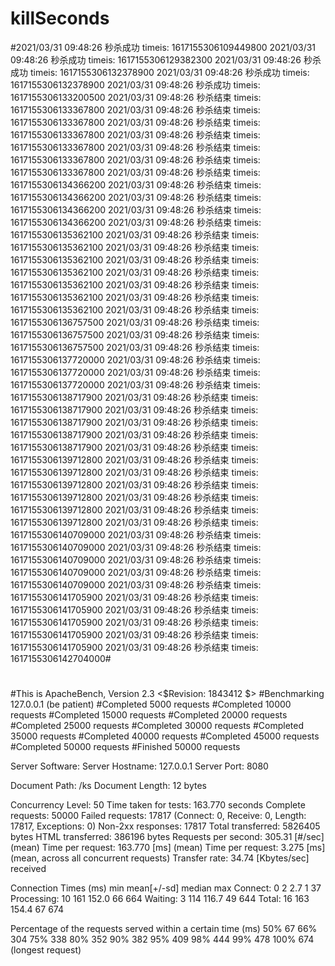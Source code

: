 # killSeconds

#2021/03/31 09:48:26 秒杀成功 timeis: 1617155306109449800
2021/03/31 09:48:26 秒杀成功 timeis: 1617155306129382300
2021/03/31 09:48:26 秒杀成功 timeis: 1617155306132378900
2021/03/31 09:48:26 秒杀成功 timeis: 1617155306132378900
2021/03/31 09:48:26 秒杀成功 timeis: 1617155306133200500
2021/03/31 09:48:26 秒杀结束 timeis: 1617155306133367800
2021/03/31 09:48:26 秒杀结束 timeis: 1617155306133367800
2021/03/31 09:48:26 秒杀结束 timeis: 1617155306133367800
2021/03/31 09:48:26 秒杀结束 timeis: 1617155306133367800
2021/03/31 09:48:26 秒杀结束 timeis: 1617155306133367800
2021/03/31 09:48:26 秒杀结束 timeis: 1617155306133367800
2021/03/31 09:48:26 秒杀结束 timeis: 1617155306134366200
2021/03/31 09:48:26 秒杀结束 timeis: 1617155306134366200
2021/03/31 09:48:26 秒杀结束 timeis: 1617155306134366200
2021/03/31 09:48:26 秒杀结束 timeis: 1617155306134366200
2021/03/31 09:48:26 秒杀结束 timeis: 1617155306135362100
2021/03/31 09:48:26 秒杀结束 timeis: 1617155306135362100
2021/03/31 09:48:26 秒杀结束 timeis: 1617155306135362100
2021/03/31 09:48:26 秒杀结束 timeis: 1617155306135362100
2021/03/31 09:48:26 秒杀结束 timeis: 1617155306135362100
2021/03/31 09:48:26 秒杀结束 timeis: 1617155306135362100
2021/03/31 09:48:26 秒杀结束 timeis: 1617155306135362100
2021/03/31 09:48:26 秒杀结束 timeis: 1617155306136757500
2021/03/31 09:48:26 秒杀结束 timeis: 1617155306136757500
2021/03/31 09:48:26 秒杀结束 timeis: 1617155306136757500
2021/03/31 09:48:26 秒杀结束 timeis: 1617155306137720000
2021/03/31 09:48:26 秒杀结束 timeis: 1617155306137720000
2021/03/31 09:48:26 秒杀结束 timeis: 1617155306137720000
2021/03/31 09:48:26 秒杀结束 timeis: 1617155306138717900
2021/03/31 09:48:26 秒杀结束 timeis: 1617155306138717900
2021/03/31 09:48:26 秒杀结束 timeis: 1617155306138717900
2021/03/31 09:48:26 秒杀结束 timeis: 1617155306138717900
2021/03/31 09:48:26 秒杀结束 timeis: 1617155306138717900
2021/03/31 09:48:26 秒杀结束 timeis: 1617155306139712800
2021/03/31 09:48:26 秒杀结束 timeis: 1617155306139712800
2021/03/31 09:48:26 秒杀结束 timeis: 1617155306139712800
2021/03/31 09:48:26 秒杀结束 timeis: 1617155306139712800
2021/03/31 09:48:26 秒杀结束 timeis: 1617155306139712800
2021/03/31 09:48:26 秒杀结束 timeis: 1617155306139712800
2021/03/31 09:48:26 秒杀结束 timeis: 1617155306140709000
2021/03/31 09:48:26 秒杀结束 timeis: 1617155306140709000
2021/03/31 09:48:26 秒杀结束 timeis: 1617155306140709000
2021/03/31 09:48:26 秒杀结束 timeis: 1617155306140709000
2021/03/31 09:48:26 秒杀结束 timeis: 1617155306140709000
2021/03/31 09:48:26 秒杀结束 timeis: 1617155306141705900
2021/03/31 09:48:26 秒杀结束 timeis: 1617155306141705900
2021/03/31 09:48:26 秒杀结束 timeis: 1617155306141705900
2021/03/31 09:48:26 秒杀结束 timeis: 1617155306141705900
2021/03/31 09:48:26 秒杀结束 timeis: 1617155306141705900
2021/03/31 09:48:26 秒杀结束 timeis: 1617155306142704000#


#
#This is ApacheBench, Version 2.3 <$Revision: 1843412 $>
#Benchmarking 127.0.0.1 (be patient)
#Completed 5000 requests
#Completed 10000 requests
#Completed 15000 requests
#Completed 20000 requests
#Completed 25000 requests
#Completed 30000 requests
#Completed 35000 requests
#Completed 40000 requests
#Completed 45000 requests
#Completed 50000 requests
#Finished 50000 requests


Server Software:
Server Hostname:        127.0.0.1
Server Port:            8080

Document Path:          /ks
Document Length:        12 bytes

Concurrency Level:      50
Time taken for tests:   163.770 seconds
Complete requests:      50000
Failed requests:        17817
   (Connect: 0, Receive: 0, Length: 17817, Exceptions: 0)
Non-2xx responses:      17817
Total transferred:      5826405 bytes
HTML transferred:       386196 bytes
Requests per second:    305.31 [#/sec] (mean)
Time per request:       163.770 [ms] (mean)
Time per request:       3.275 [ms] (mean, across all concurrent requests)
Transfer rate:          34.74 [Kbytes/sec] received

Connection Times (ms)
              min  mean[+/-sd] median   max
Connect:        0    2   2.7      1      37
Processing:    10  161 152.0     66     664
Waiting:        3  114 116.7     49     644
Total:         16  163 154.4     67     674

Percentage of the requests served within a certain time (ms)
  50%     67
  66%    304
  75%    338
  80%    352
  90%    382
  95%    409
  98%    444
  99%    478
 100%    674 (longest request)
